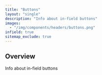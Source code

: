 ```yaml
---
title: "Buttons"
layout: "single"
description: "Info about in-field buttons"
images:
  - "/img/components/headers/buttons.png"
infield: true
sitemap_exclude: true
---
```


## Overview

Info about in-field buttons
